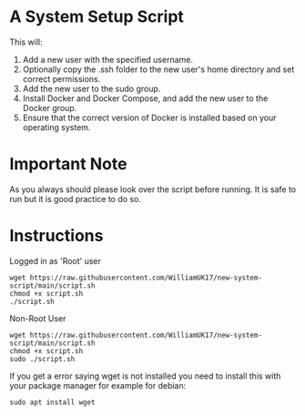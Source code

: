 # A System Setup Script
This will:
1. Add a new user with the specified username.
2. Optionally copy the .ssh folder to the new user's home directory and set correct permissions.
3. Add the new user to the sudo group.
4. Install Docker and Docker Compose, and add the new user to the Docker group.
5. Ensure that the correct version of Docker is installed based on your operating system.

# Important Note
As you always should please look over the script before running. It is safe to run but it is good practice to do so.

# Instructions
Logged in as 'Root' user
```
wget https://raw.githubusercontent.com/WilliamUK17/new-system-script/main/script.sh
chmod +x script.sh
./script.sh
```
Non-Root User
```
wget https://raw.githubusercontent.com/WilliamUK17/new-system-script/main/script.sh
chmod +x script.sh
sudo ./script.sh
```
If you get a error saying wget is not installed you need to install this with your package manager for example for debian:
```
sudo apt install wget
```
